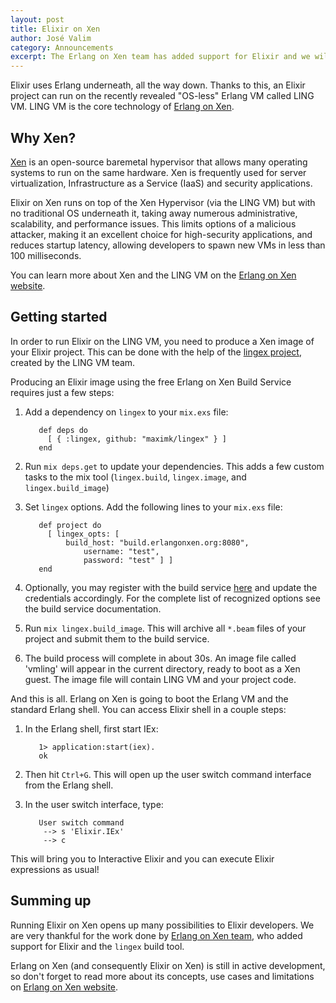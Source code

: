 ```yaml
---
layout: post
title: Elixir on Xen
author: José Valim
category: Announcements
excerpt: The Erlang on Xen team has added support for Elixir and we will tell you how you can use it!
---
```


Elixir uses Erlang underneath, all the way down. Thanks to this, an Elixir project can run on the recently revealed "OS-less" Erlang VM called LING VM. LING VM is the core technology of [Erlang on Xen](http://erlangonxen.org).

## Why Xen?

[Xen](https://en.wikipedia.org/wiki/Xen) is an open-source baremetal hypervisor that allows many operating systems to run on the same hardware. Xen is frequently used for server virtualization, Infrastructure as a Service (IaaS) and security applications.

Elixir on Xen runs on top of the Xen Hypervisor (via the LING VM) but with no traditional OS underneath it, taking away numerous administrative, scalability, and performance issues. This  limits options of a malicious attacker, making it an excellent choice for high-security applications, and reduces startup latency, allowing developers to spawn new VMs in less than 100 milliseconds.

You can learn more about Xen and the LING VM on the [Erlang on Xen website](http://erlangonxen.org).

## Getting started

In order to run Elixir on the LING VM, you need to produce a Xen image of your Elixir project. This can be done with the help of the [lingex project](https://github.com/maximk/lingex), created by the LING VM team.

Producing an Elixir image using the free Erlang on Xen Build Service requires just a few steps:

1. Add a dependency on `lingex` to your `mix.exs` file:

          def deps do
            [ { :lingex, github: "maximk/lingex" } ]
          end

2. Run `mix deps.get` to update your dependencies. This adds a few custom tasks
to the mix tool (`lingex.build`, `lingex.image`, and `lingex.build_image`)

3. Set `lingex` options. Add the following lines to your `mix.exs` file:

          def project do
            [ lingex_opts: [
                build_host: "build.erlangonxen.org:8080",
          			username: "test",
          			password: "test" ] ]
          end

4. Optionally, you may register with the build service [here](http://build.erlangonxen.org/register) and update the credentials accordingly. For the complete list of recognized options see the build service documentation.

5. Run `mix lingex.build_image`. This will archive all `*.beam` files of your project and submit them to the build service.

6. The build process will complete in about 30s. An image file called 'vmling' will appear in the current directory, ready to boot as a Xen guest. The image file will contain LING VM and your project code.

And this is all. Erlang on Xen is going to boot the Erlang VM and the standard Erlang shell. You can access Elixir shell in a couple steps:

1. In the Erlang shell, first start IEx:

          1> application:start(iex).
          ok

2. Then hit `Ctrl+G`. This will open up the user switch command interface from the Erlang shell.

3. In the user switch interface, type:

          User switch command
           --> s 'Elixir.IEx'
           --> c

This will bring you to Interactive Elixir and you can execute Elixir expressions as usual!

## Summing up

Running Elixir on Xen opens up many possibilities to Elixir developers. We are very thankful for the work done by [Erlang on Xen team](http://erlangonxen.org), who added support for Elixir and the `lingex` build tool.

Erlang on Xen (and consequently Elixir on Xen) is still in active development, so don't forget to read more about its concepts, use cases and limitations on [Erlang on Xen website](http://erlangonxen.org/).
